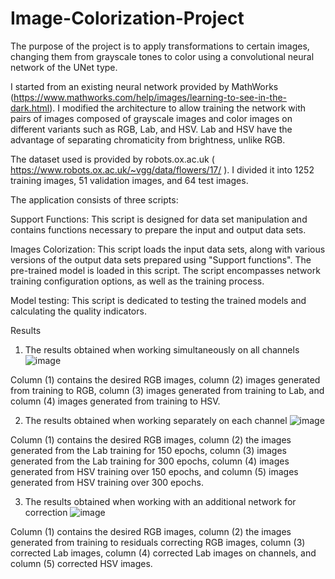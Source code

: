 # Image-Colorization-Project
The purpose of the project is to apply transformations to certain images, changing them from grayscale tones to color using a convolutional neural network of the UNet type.

I started from an existing neural network provided by MathWorks (https://www.mathworks.com/help/images/learning-to-see-in-the-dark.html). I modified the architecture to allow training the network with pairs of images composed of grayscale images and color images on different variants such as RGB, Lab, and HSV. Lab and HSV have the advantage of separating chromaticity from brightness, unlike RGB.

The dataset used is provided by robots.ox.ac.uk ( https://www.robots.ox.ac.uk/~vgg/data/flowers/17/ ). I divided it into 1252 training images, 51 validation images, and 64 test images.

The application consists of three scripts:

Support Functions: This script is designed for data set manipulation and contains functions necessary to prepare the input and output data sets.

Images Colorization: This script loads the input data sets, along with various versions of the output data sets prepared using "Support functions". The pre-trained model is loaded in this script. The script encompasses network training configuration options, as well as the training process.

Model testing: This script is dedicated to testing the trained models and calculating the quality indicators.

Results
1. The results obtained when working simultaneously on all channels
![image](https://github.com/BigFlv/Image-Colorization-Project/assets/64215652/ee19e5ce-fdc3-4a74-9f3b-d1d02eb1abba)

Column (1) contains the desired RGB images, column (2) images generated from training to RGB, column (3) images generated from training to Lab, and column (4) images generated from training to HSV.

2. The results obtained when working separately on each channel
![image](https://github.com/BigFlv/Image-Colorization-Project/assets/64215652/8adad00f-3132-4daf-85a1-84c763f860d0)

Column (1) contains the desired RGB images, column (2) the images generated from the Lab training for 150 epochs, column (3) images generated from the Lab training for 300 epochs, column (4) images generated from HSV training over 150 epochs, and column (5) images generated from HSV training over 300 epochs.
   
3. The results obtained when working with an additional network for correction
![image](https://github.com/BigFlv/Image-Colorization-Project/assets/64215652/6b780d84-ae4a-4c00-8aa5-b68e1bfd3e29)

Column (1) contains the desired RGB images, column (2) the images generated from training to residuals correcting RGB images, column (3) corrected Lab images, column (4) corrected Lab images on channels, and column (5) corrected HSV images.
